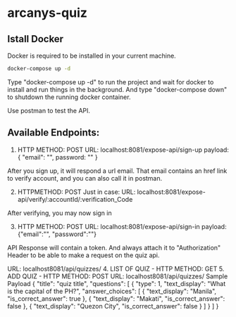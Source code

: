 # arcanys-quiz

## Istall Docker
Docker is required to be installed in your current machine.
```bash
docker-compose up -d
```
Type "docker-compose up -d" to run the project and wait for docker to install and run things in the background.
And type "docker-compose down" to shutdown the running docker container.

Use postman to test the API.

## Available Endpoints:

1. HTTP METHOD: POST
URL: localhost:8081/expose-api/sign-up
payload: { "email": "", password: "" }


After you sign up, it will respond a url email. That email contains an href link to verify account, and you can also call it in postman.

2. HTTPMETHOD: POST
Just in case: URL: localhost:8081/expose-api/verify/:accountId/:verification_Code

After verifying, you may now sign in

3. HTTP METHOD: POST
URL: localhost:8081/expose-api/sign-in
payload: {"email":"", "password":""}

API Response will contain a token. And always attach it to "Authorization" Header to be able to make a request on the quiz api.


URL: localhost8081/api/quizzes/
4. LIST OF QUIZ - HTTP METHOD: GET
5. ADD QUIZ - HTTP METHOD: POST
URL: localhost8081/api/quizzes/
Sample Payload
{
    "title": "quiz title",
    "questions": [
        {
            "type": 1,
            "text_display": "What is the capital of the PH?",
            "answer_choices": [
                {
                    "text_display": "Manila",
                    "is_correct_answer": true
                },
                {
                    "text_display": "Makati",
                    "is_correct_answer": false
                },
                {
                    "text_display": "Quezon City",
                    "is_correct_answer": false
                }
            ]
        }
    ]
}